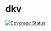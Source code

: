 # dkv
[![Coverage Status](https://coveralls.io/repos/github/darrendao/dkv/badge.svg?branch=master)](https://coveralls.io/github/darrendao/dkv?branch=master)
